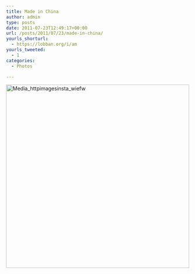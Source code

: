 ```yaml
---
title: Made in China
author: admin
type: posts
date: 2011-07-23T12:49:17+00:00
url: /posts/2011/07/23/made-in-china/
yourls_shorturl:
  - https://lobban.org/i/am
yourls_tweeted:
  - 1
categories:
  - Photos

---
```

<div class='posterous_autopost'>
  <a href="http://instagr.am/p/IUBBw/"></p> 
  
  <div class='p_embed p_image_embed'>
    <a href="http://posterous.com/getfile/files.posterous.com/nonimage/ukaqhbfsogywHEDncCrHCkDGEDiDbJpxJwGaxdAdezruptpxdBhkoGaEquEo/media_httpimagesinsta_wIEfw.jpg.scaled1000.jpg"><img alt="Media_httpimagesinsta_wiefw" height="500" src="https://posterous.com/getfile/files.posterous.com/nonimage/ukaqhbfsogywHEDncCrHCkDGEDiDbJpxJwGaxdAdezruptpxdBhkoGaEquEo/media_httpimagesinsta_wIEfw.jpg.scaled500.jpg" width="500" /></a>
  </div>
  
  <p>
    </a></div>